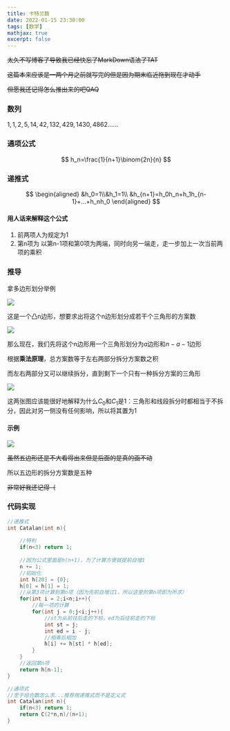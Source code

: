 ```yaml
---
title: 卡特兰数
date: 2022-01-15 23:30:00
tags: [数学]
mathjax: true
excerpt: false
---
```




~~太久不写博客了导致我已经快忘了MarkDown语法了TAT~~

~~这篇本来应该是一两个月之前就写完的但是因为期末临近拖到现在才动手~~

~~但愿我还记得怎么推出来的吧QAQ~~

### 数列

 $1, 1, 2, 5, 14, 42, 132, 429, 1430, 4862$……

### 通项公式

$$
h_n=\frac{1}{n+1}\binom{2n}{n}
$$

### 递推式

$$
\begin{aligned}
&h_0=1\\&h_1=1\\
&h_{n+1}=h_0h_n+h_1h_{n-1}+...+h_nh_0
\end{aligned}
$$

#### 用人话来解释这个公式

1. 前两项人为规定为1
2. 第n项为 以第n-1项和第0项为两端，同时向另一端走，走一步加上一次当前两项的乘积

### 推导

拿多边形划分举例

![](https://tuchuang01-burnling.oss-cn-hangzhou.aliyuncs.com/ImgForBlog/202207122041977.png)

这是一个凸n边形，想要求出将这个n边形划分成若干个三角形的方案数

![](https://tuchuang01-burnling.oss-cn-hangzhou.aliyuncs.com/ImgForBlog/202207122042300.png)

那么现在，我们先将这个n边形用一个三角形划分为$a$边形和$n-a-1$边形

根据**乘法原理**，总方案数等于左右两部分拆分方案数之积

而左右两部分又可以继续拆分，直到剩下一个只有一种拆分方案的三角形



![](https://tuchuang01-burnling.oss-cn-hangzhou.aliyuncs.com/ImgForBlog/202207122042088.png)

这两张图应该能很好地解释为什么$C_0$和$C_1$是1：三角形和线段拆分时都相当于不拆分，因此对另一侧没有任何影响，所以将其置为1

#### 示例

![](https://tuchuang01-burnling.oss-cn-hangzhou.aliyuncs.com/ImgForBlog/202207122042382.png)

~~虽然五边形还是不大看得出来但是后面的是真的画不动~~

所以五边形的拆分方案数是五种

~~非常好我还记得（~~



### 代码实现

```cpp
//递推式
int Catalan(int n){
	
	//特判
	if(n<3) return 1;
	
	//因为公式里面是h(n+1)，为了计算方便就提前自增1 
	n += 1;
	//初始化 
	int h[20] = {0};
	h[0] = h[1] = 1;
	//从第3项计算到第n项（因为先前自增过1，所以这里的第n项即为所求） 
	for(int i = 2;i<n;i++){
		//每一项的计算 
		for(int j = 0;j<i;j++){
			//st为从前往后走的下标，ed为后往前走的下标 
			int st = j;
			int ed = i - j;
			//相乘后相加
			h[i] += h[st] * h[ed];
		}
	}
	//返回第n项 
	return h[n-1];
}
```

```cpp
//通项式
//至于组合数怎么求...推荐用递推式而不是定义式
int Catalan(int n){
	if(n<3) return 1;
	return C(2*n,n)/(n+1);
}
```
